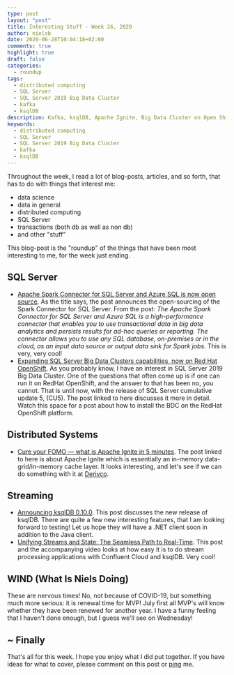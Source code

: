 ```yaml
---
type: post
layout: "post"
title: Interesting Stuff - Week 26, 2020
author: nielsb
date: 2020-06-28T10:04:18+02:00
comments: true
highlight: true
draft: false
categories:
  - roundup
tags:
  - distributed computing
  - SQL Server
  - SQL Server 2019 Big Data Cluster
  - kafka
  - ksqlDB
description: Kafka, ksqlDB, Apache Ignite, Big Data Cluster on Open Shift, and other interesting topics.
keywords:
  - distributed computing
  - SQL Server
  - SQL Server 2019 Big Data Cluster
  - kafka
  - ksqlDB   
---
```


Throughout the week, I read a lot of blog-posts, articles, and so forth, that has to do with things that interest me:

* data science
* data in general
* distributed computing
* SQL Server
* transactions (both db as well as non db)
* and other "stuff"

This blog-post is the "roundup" of the things that have been most interesting to me, for the week just ending.

<!--more-->

## SQL Server

* [Apache Spark Connector for SQL Server and Azure SQL is now open source][1]. As the title says, the post announces the open-sourcing of the Spark Connector for SQL Server. From the post: *The Apache Spark Connector for SQL Server and Azure SQL is a high-performance connector that enables you to use transactional data in big data analytics and persists results for ad-hoc queries or reporting. The connector allows you to use any SQL database, on-premises or in the cloud, as an input data source or output data sink for Spark jobs.* This is very, very cool!
* [Expanding SQL Server Big Data Clusters capabilities, now on Red Hat OpenShift][2]. As you probably know, I have an interest in SQL Server 2019 Big Data Cluster. One of the questions that often come up is if one can run it on RedHat OpenShift, and the answer to that has been no, you cannot. That is until now, with the release of SQL Server cumulative update 5, (CU5). The post linked to here discusses it more in detail. Watch this space for a post about how to install the BDC on the RedHat OpenShift platform.

## Distributed Systems

* [Cure your FOMO — what is Apache Ignite in 5 minutes][3]. The post linked to here is about Apache Ignite which is essentially an in-memory data-grid/in-memory cache layer. It looks interesting, and let's see if we can do something with it at [Derivco](/derivco).

## Streaming

* [Announcing ksqlDB 0.10.0][4]. This post discusses the new release of ksqlDB. There are quite a few new interesting features, that I am looking forward to testing! Let us hope they will have a .NET client soon in addition to the Java client.
* [Unifying Streams and State: The Seamless Path to Real-Time][5]. This post and the accompanying video looks at how easy it is to do stream processing applications with Confluent Cloud and ksqlDB. Very cool!

## WIND (What Is Niels Doing)

These are nervous times! No, not because of COVID-19, but something much more serious: it is renewal time for MVP! July first all MVP's will know whether they have been renewed for another year. I have a funny feeling that I haven't done enough, but I guess we'll see on Wednesday! 

## ~ Finally

That's all for this week. I hope you enjoy what I did put together. If you have ideas for what to cover, please comment on this post or [ping][ma] me.

[ma]: mailto:niels.it.berglund@gmail.com
[mp]: https://blog.acolyer.org
[iq]: https://www.infoq.com/
[ew]: http://sqlonice.com/
[re]: http://blog.revolutionanalytics.com
[sqsk]: https://www.sqlskills.com
[mdaveyblog]: https://mdavey.wordpress.com/
[charlblog]: https://charlla.com/

[jovpop]: https://twitter.com/JovanPop_MSFT
[bobw]: https://twitter.com/bobwardms
[revod]: https://twitter.com/revodavid
[lonny]: https://twitter.com/sqL_handLe
[ewtw]: https://twitter.com/sqlOnIce
[buckw]: https://twitter.com/BuckWoodyMSFT
[mattw]: https://twitter.com/matthewwarren
[murba]: https://twitter.com/muratdemirbas
[daveda]: https://twitter.com/davidthecoder
[adcol]: https://twitter.com/adriancolyer
[jesrod]: https://twitter.com/jrdothoughts
[tomaz]: https://twitter.com/tomaz_tsql
[dataart]: https://twitter.com/dataartisans
[luis]: https://twitter.com/luis_de_sousa
[benstop]: https://twitter.com/benstopford
[conflu]: https://twitter.com/confluentinc
[tylert]: https://twitter.com/tyler_treat
[andrewng]: https://twitter.com/AndrewYNg
[lawr]: https://twitter.com/bytezn
[jue]: https://twitter.com/b0rk
[yan]: https://twitter.com/theburningmonk
[danny]: https://twitter.com/g9yuayon
[rmoff]: https://twitter.com/rmoff
[ryansw]: https://twitter.com/ryanswanstrom
[pabloc]: https://twitter.com/pabloc_ds
[mklep]: https://twitter.com/martinkl
[mdavey]: https://twitter.com/matt_davey
[jboner]: https://twitter.com/jboner
[joeduff]: https://twitter.com/funcOfJoe
[charl]: https://twitter.com/charllamprecht
[dbricks]: https://twitter.com/databricks
[adsit]: https://twitter.com/SitnikAdam
[vicky]: https://twitter.com/vickyharp
[dscentral]: https://twitter.com/DataScienceCtrl
[natemc]: https://twitter.com/natemcmaster
[ads]: https://twitter.com/azuredatastudio
[travw]: https://twitter.com/radtravis
[emilk]: https://twitter.com/IsTheArchitect


[1]: https://cloudblogs.microsoft.com/sqlserver/2020/06/22/apache-spark-connector-for-sql-server-and-azure-sql-is-now-open-source/
[2]: https://cloudblogs.microsoft.com/sqlserver/2020/06/23/expanding-sql-server-big-data-clusters-capabilities-now-on-red-hat-openshift/
[3]: https://blog.softwaremill.com/cure-your-fomo-apache-ignite-in-5-minutes-550d84b10ce3
[4]: https://www.confluent.io/blog/ksqldb-0-10-0-latest-features-updates/
[5]: https://www.confluent.io/blog/unifying-streams-and-state-seamless-path-to-real-time/
